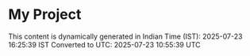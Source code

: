 # My Project

This content is dynamically generated in Indian Time (IST): 2025-07-23 16:25:39 IST
Converted to UTC: 2025-07-23 10:55:39 UTC
